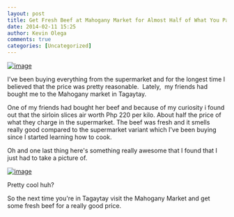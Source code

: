 ```yaml
---
layout: post
title: Get Fresh Beef at Mahogany Market for Almost Half of What You Pay The Supermarket When You Visit Tagaytay
date: 2014-02-11 15:25
author: Kevin Olega
comments: true
categories: [Uncategorized]
---
```

<a href="http://philippineislandliving.com/wp-content/uploads/2014/02/wpid-1488078_795984963750777_328380848_n.jpg"><img title="1488078_795984963750777_328380848_n.jpg" class="alignnone size-full" alt="image" src="http://philippineislandliving.com/wp-content/uploads/2014/02/wpid-1488078_795984963750777_328380848_n.jpg" /></a>



I've been buying everything from the supermarket and for the longest time I believed that the price was pretty reasonable.&nbsp; Lately,&nbsp; my friends had bought me to the Mahogany market in Tagaytay.

One of my friends had bought her beef and because of my curiosity i found out that the sirloin slices air worth Php 220 per kilo. About half the price of what they charge in the supermarket. The beef was fresh and it smells really good compared to the supermarket variant which I've been buying since I started learning how to cook. 

Oh and one last thing here's something really awesome that I found that I just had to take a picture of. 


<a href="http://philippineislandliving.com/wp-content/uploads/2014/02/wpid-1511138_795985007084106_2118032661_n.jpg"><img title="1511138_795985007084106_2118032661_n.jpg" class="alignnone size-full" alt="image" src="http://philippineislandliving.com/wp-content/uploads/2014/02/wpid-1511138_795985007084106_2118032661_n.jpg" /></a>


Pretty cool huh? 

So the next time you're in Tagaytay visit the Mahogany Market and get some fresh beef for a really good price.
